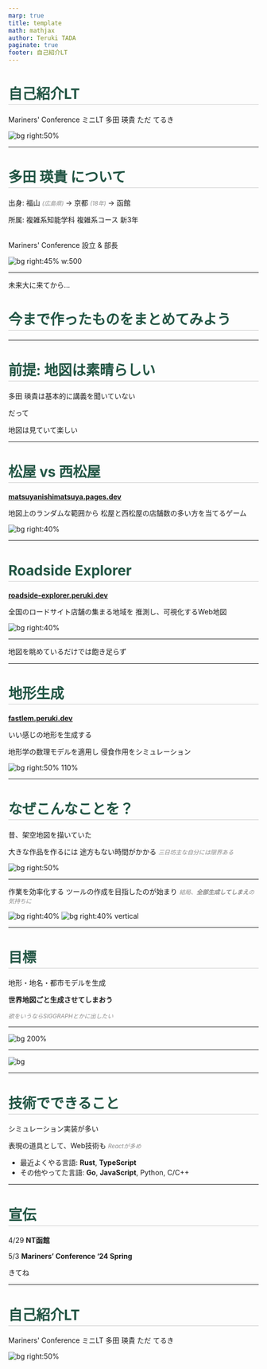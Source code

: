 ```yaml
---
marp: true
title: template
math: mathjax
author: Teruki TADA
paginate: true
footer: 自己紹介LT
---
```


<style>
@import url('https://fonts.googleapis.com/css?family=Noto Sans JP&display=swap');

@import 'default';

section {
    font-family: 'Noto Sans JP', serif;
    background-color: #fff;
    border: 0.2em solid #f0f0f0;
}

h1,h2,h3,h4 {
    color: #254;
    border-bottom: 1px solid #ccc;
    line-height: 1.5em;
}

em {
    color: #888;
    font-size: smaller;
}

</style>

# 自己紹介LT

Mariners' Conference ミニLT 
多田 瑛貴 ただ てるき

![bg right:50%](resources/hakodate.webp)

---

# 多田 瑛貴 について

出身: 福山 *(広島県)* → 京都 *(18年)* → 函館

所属: 複雑系知能学科 複雑系コース 新3年

<br>
Mariners' Conference 設立 & 部長
<br>


![bg right:45% w:500](resources/me.jpeg)

---

未来大に来てから...
# 今まで作ったものをまとめてみよう

---

# 前提: 地図は素晴らしい

多田 瑛貴は基本的に講義を聞いていない

だって

地図は見ていて楽しい

---

# 松屋 vs 西松屋

**[matsuyanishimatsuya.pages.dev](https://matsuyanishimatsuya.pages.dev)**

地図上のランダムな範囲から
松屋と西松屋の店舗数の多い方を当てるゲーム

![bg right:40%](resources/matsuya.png)

---

# Roadside Explorer

**[roadside-explorer.peruki.dev](https://roadside-explorer.peruki.dev)**

全国のロードサイト店舗の集まる地域を
推測し、可視化するWeb地図

![bg right:40%](resources/RoadsideExplorer.jpg)


---

地図を眺めているだけでは飽き足らず

---

# 地形生成

**[fastlem.peruki.dev](https://fastlem.peruki.dev/)**

いい感じの地形を生成する

地形学の数理モデルを適用し
侵食作用をシミュレーション

![bg right:50% 110%](resources/terrain.webp)

---

# なぜこんなことを？

昔、架空地図を描いていた

大きな作品を作るには
途方もない時間がかかる
*三日坊主な自分には限界ある*

![bg right:50%](resources/cartograph.webp)

---

作業を効率化する
ツールの作成を目指したのが始まり
*結局、**全部生成してしまえ**の気持ちに*

![bg right:40%](resources/kamoA.jpg)
![bg right:40% vertical](resources/kamoB.png)

---

# 目標

地形・地名・都市モデルを生成

**世界地図ごと生成させてしまおう**

*欲をいうならSIGGRAPHとかに出したい*

---

![bg 200%](resources/transport.webp)

---

![bg](resources/transport.png)

---

# 技術でできること

シミュレーション実装が多い

表現の道具として、Web技術も *Reactが多め*

- 最近よくやる言語: **Rust**, **TypeScript**
- その他やってた言語: **Go**, **JavaScript**, Python, C/C++

---

# 宣伝

4/29 **NT函館**

5/3 **Mariners’ Conference ‘24 Spring**

きてね

---

# 自己紹介LT

Mariners' Conference ミニLT 
多田 瑛貴 ただ てるき

![bg right:50%](resources/hakodate.webp)
